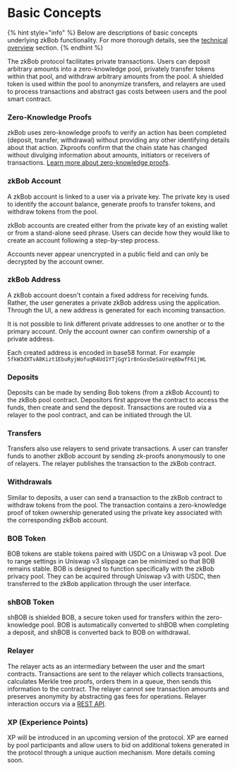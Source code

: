# Basic Concepts

{% hint style="info" %}
Below are descriptions of basic concepts underlying zkBob functionality. For more thorough details, see the [technical overview](broken-reference) section.
{% endhint %}

The zkBob protocol facilitates private transactions. Users can deposit arbitrary amounts into a zero-knowledge pool, privately transfer tokens within that pool, and withdraw arbitrary amounts from the pool. A shielded token is used within the pool to anonymize transfers, and relayers are used to process transactions and abstract gas costs between users and the pool smart contract.&#x20;

### Zero-Knowledge Proofs

zkBob uses zero-knowledge proofs to verify an action has been completed (deposit, transfer, withdrawal) without providing any other identifying details about that action. Zkproofs confirm that the chain state has changed without divulging information about amounts, initiators or receivers of transactions. [Learn more about zero-knowledge proofs](https://en.wikipedia.org/wiki/Zero-knowledge\_proof).

### zkBob Account

A zkBob account is linked to a user via a private key. The private key is used to identify the account balance, generate proofs to transfer tokens, and withdraw tokens from the pool.&#x20;

zkBob accounts are created either from the private key of an existing wallet or from a stand-alone seed phrase. Users can decide how they would like to create an account following a step-by-step process.

Accounts never appear unencrypted in a public field and can only be decrypted by the account owner.

### zkBob Address

A zkBob account doesn't contain a fixed address for receiving funds. Rather, the user generates a private zkBob address using the application. Through the UI, a new address is generated for each incoming transaction.&#x20;

It is not possible to link different private addresses to one another or to the primary account. Only the account owner can confirm ownership of a private address.

Each created address is encoded in base58 format. For example `5fkW3dXTvA8Kizt1EbuRyjWofuqR4Ud1YTjGgY1r8nGosDeSaUreq6bwfF61jWL`

### **Deposits**

Deposits can be made by sending Bob tokens (from a zkBob Account) to the zkBob pool contract. Depositors first approve the contract to access the funds, then create and send the deposit. Transactions are routed via a relayer to the pool contract, and can be initiated through the UI.

### **Transfers**

Transfers also use relayers to send private transactions. A user can transfer funds to another zkBob account by sending zk-proofs anonymously to one of relayers. The relayer publishes the transaction to the zkBob contract.

### Withdrawals

Similar to deposits, a user can send a transaction to the zkBob contract to withdraw tokens from the pool. The transaction contains a zero-knowledge proof of token ownership generated using the private key associated with the corresponding zkBob account.

### **BOB Token**

BOB tokens are stable tokens paired with USDC on a Uniswap v3 pool. Due to range settings in Uniswap v3 slippage can be minimized so that BOB remains stable. BOB is designed to function specifically with the zkBob privacy pool. They can be acquired through Uniswap v3 with USDC, then transferred to the zkBob application through the user interface.

### **shBOB Token**

shBOB is shielded BOB, a secure token used for transfers within the zero-knowledge pool.  BOB is automatically converted to shBOB when completing a deposit, and shBOB is converted back to BOB on withdrawal.

### Relayer

The relayer acts as an intermediary between the user and the smart contracts. Transactions are sent to the relayer which collects transactions, calculates Merkle tree proofs, orders them in a queue, then sends this information to the contract. The relayer cannot see transaction amounts and preserves anonymity by abstracting gas fees for operations. Relayer interaction occurs via a [REST API](../implementation/relayer-node/rest-api.md).

### XP (Experience Points)

XP will be introduced in an upcoming version of the protocol. XP are earned by pool participants and allow users to bid on additional tokens generated in the protocol through a unique auction mechanism. More details coming soon.

